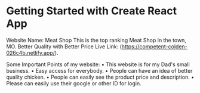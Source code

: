 # Getting Started with Create React App
Website Name: Meat Shop
This is the top ranking Meat Shop in the town, MO. Better Quality with Better Price
Live Link: (https://competent-colden-026c4b.netlify.app/).

Some Important Points of my website:
•	This website is for my Dad's small business.
•	Easy access for everybody.
•	People can have an idea of better quality chicken.
•	People can easily see the product price and description. 
•	Please can easily use their google or other ID for login.
